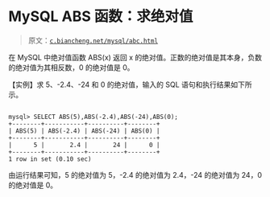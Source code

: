 # MySQL ABS 函数：求绝对值

> 原文：[`c.biancheng.net/mysql/abc.html`](http://c.biancheng.net/mysql/abc.html)

在 MySQL 中绝对值函数 ABS(x) 返回 x 的绝对值。正数的绝对值是其本身，负数的绝对值为其相反数，0 的绝对值是 0。

【实例】求 5、-2.4、-24 和 0 的绝对值，输入的 SQL 语句和执行结果如下所示。

```

mysql> SELECT ABS(5),ABS(-2.4),ABS(-24),ABS(0);
+--------+-----------+----------+--------+
| ABS(5) | ABS(-2.4) | ABS(-24) | ABS(0) |
+--------+-----------+----------+--------+
|      5 |       2.4 |       24 |      0 |
+--------+-----------+----------+--------+
1 row in set (0.10 sec)
```

由运行结果可知，5 的绝对值为 5，-2.4 的绝对值为 2.4，-24 的绝对值为 24，0 的绝对值是 0。